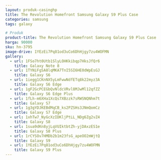 ```yaml
---
layout: produk-casinghp
title: The Revolution Homefront Samsung Galaxy S9 Plus Case
categories: samsung
tags: galaxy

# Produk
product-title: The Revolution Homefront Samsung Galaxy S9 Plus Case
harga: 90000
sku: hn-3795
image-drive: 1YEzEi7Pq81od3uCo6DhHjgy7zu4WOFMN
gallery:
  - url: 1FSo7ht0Utb1SlyLOHKkibqp7HksJfQr6
    title: Galaxy Note 8
  - url: 1TYNiFgSA8lqMKA7TnI5SI6HE0dWpEsGJ
    title: Galaxy S6
  - url: 1iegg1CKnNX5yLmFwwNdfETq8k22myz3A
    title: Galaxy S6 Edge
  - url: 1gF2GcPCEGbQvNldcVRvl8MJwMl12qfZZ
    title: Galaxy S6 Edge Plus
  - url: 1fLh-m6XHa1XcQs7XBzzk7sRWSNQNhm7t
    title: Galaxy S7
  - url: 1g3gYDJKEBdMqCB_ks2PZSHs3JNmQomCz
    title: Galaxy S7 Edge
  - url: 1xhTw7_NyGcXzIDKljPtLL_NDg6Zg2vZ4
    title: Galaxy S8
  - url: 1sua9dKn8yjLqVUIktbtZh-yjDAxzES1e
    title: Galaxy S8 Plus
  - url: 1rCYSOv7HMDb2b1m23fsG_apeOO2mWjtQ
    title: Galaxy S9
  - url: 1YEzEi7Pq81od3uCo6DhHjgy7zu4WOFMN
    title: Galaxy S9 Plus
---
```

